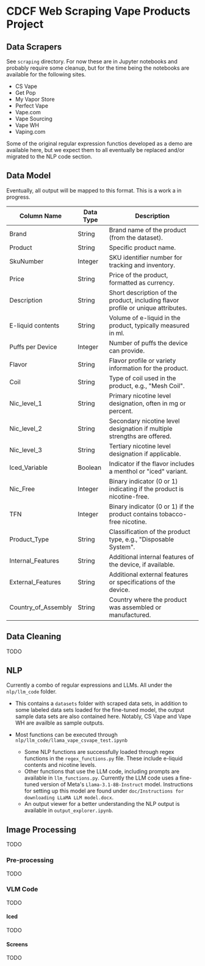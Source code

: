 # CDCF Web Scraping Vape Products Project

## Data Scrapers

See `scraping` directory. For now these are in Jupyter notebooks and probably require some cleanup, but for the time being the notebooks are available for the following sites. 

- CS Vape
- Get Pop
- My Vapor Store
- Perfect Vape
- Vape.com
- Vape Sourcing
- Vape WH
- Vaping.com

Some of the original regular expression functios developed as a demo are available here, but we expect them to all eventually be replaced and/or migrated to the NLP code section.

## Data Model 

Eventually, all output will be mapped to this format. This is a work a in progress.

| Column Name             | Data Type    | Description                                                                                   |
|-------------------------|--------------|-----------------------------------------------------------------------------------------------|
| Brand                   | String       | Brand name of the product (from the dataset).                                          |
| Product                 | String       | Specific product name.                                                                        |
| SkuNumber               | Integer      | SKU identifier number for tracking and inventory.                                             |
| Price                   | String       | Price of the product, formatted as currency.                                                  |
| Description             | String       | Short description of the product, including flavor profile or unique attributes.              |
| E-liquid contents       | String       | Volume of e-liquid in the product, typically measured in ml.                                  |
| Puffs per Device        | Integer      | Number of puffs the device can provide.                                                       |
| Flavor                  | String       | Flavor profile or variety information for the product.                                        |
| Coil                    | String       | Type of coil used in the product, e.g., "Mesh Coil".                                          |
| Nic_level_1             | String       | Primary nicotine level designation, often in mg or percent.                                   |
| Nic_level_2             | String       | Secondary nicotine level designation if multiple strengths are offered.                       |
| Nic_level_3             | String       | Tertiary nicotine level designation if applicable.                                            |
| Iced_Variable           | Boolean      | Indicator if the flavor includes a menthol or "iced" variant.                                 |
| Nic_Free                | Integer      | Binary indicator (0 or 1) indicating if the product is nicotine-free.                         |
| TFN                     | Integer      | Binary indicator (0 or 1) if the product contains tobacco-free nicotine.                      |
| Product_Type            | String       | Classification of the product type, e.g., "Disposable System".                                |
| Internal_Features       | String       | Additional internal features of the device, if available.                                     |
| External_Features       | String       | Additional external features or specifications of the device.                                 |
| Country_of_Assembly     | String       | Country where the product was assembled or manufactured.                                      |


## Data Cleaning

TODO

## NLP

Currently a combo of regular expressions and LLMs. All under the `nlp/llm_code` folder.

- This contains a `datasets` folder with scraped data sets, in addition to some labeled data sets loaded for the fine-tuned model, the output sample data sets are also contained here. Notably, CS Vape and Vape WH are availble as sample outputs.
- Most functions can be executed through `nlp/llm_code/llama_vape_csvape_test.ipynb`

    - Some NLP functions are successfully loaded through regex functions in the `regex_functions.py` file. These include e-liquid contents and nicotine levels.
    - Other functions that use the LLM code, including prompts are available in `llm_functions.py`. Currently the LLM code uses a fine-tuned version of Meta's `Llama-3.1-8B-Instruct` model. Instructions for setting up this model are found under `doc/Instructions for downloading LLaMA LLM model.docx`.
    - An output viewer for a better understanding the NLP output is available in `output_explorer.ipynb`.
    
    
## Image Processing

TODO 

### Pre-processing

TODO

### VLM Code

TODO

#### Iced

TODO

#### Screens

TODO

